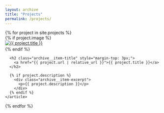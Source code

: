 ```yaml
---
layout: archive
title: "Projects"
permalink: /projects/
---
```


<div class="entries-grid">
  {% for project in site.projects %}
    <article class="archive__item">
      {% if project.image %}
      <div class="archive__item-teaser" style="margin-bottom: 3px;">
        <a href="{{ project.url | relative_url }}">
          <img src="{{ project.image | relative_url }}" alt="{{ project.title }}">
        </a>
      </div>
      {% endif %}
      
      <h2 class="archive__item-title" style="margin-top: 3px;">
        <a href="{{ project.url | relative_url }}">{{ project.title }}</a>
      </h2>
      
      {% if project.description %}
        <div class="archive__item-excerpt">
          <p>{{ project.description }}</p>
        </div>
      {% endif %}
    </article>
  {% endfor %}
</div>